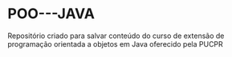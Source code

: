 # POO---JAVA
Repositório criado para salvar conteúdo do curso de extensão de programação orientada a objetos em Java oferecido pela PUCPR
